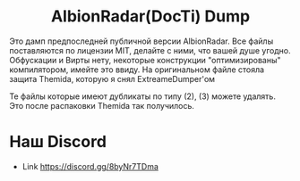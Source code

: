 <div align="center">

# AlbionRadar(DocTi) Dump

</div>

Это дамп предпоследней публичной версии AlbionRadar. Все файлы поставляются по лицензии MIT, делайте с ними, что вашей душе угодно.
Обфускации и Вирты нету, некоторые конструкции "оптимизированы" компилятором, имейте это ввиду.
На оригинальном файле стояла защита Themida, которую я снял ExtreameDumper'ом

Те файлы которые имеют дубликаты по типу (2), (3) можете удалять. 
Это после распаковки Themida так получилось.

# Наш Discord

- Link https://discord.gg/8byNr7TDma
